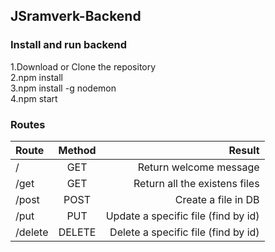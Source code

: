 ## JSramverk-Backend

### Install and run backend   
1.Download or Clone the repository   
2.npm install   
3.npm install -g nodemon   
4.npm start   

### Routes
| Route | Method | Result |
| :------ | :----: | ----------------------------------: |
| / | GET | Return welcome message |
| /get | GET | Return all the existens files |
| /post | POST | Create a file in DB |
| /put | PUT | Update a specific file (find by id) |
| /delete | DELETE | Delete a specific file (find by id) |
